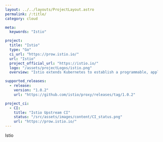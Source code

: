 ```yaml
---
layout: ../../layouts/ProjectLayout.astro
permalink: /:title/
category: cloud

meta:
  keywords: "Istio"

project:
  title: "Istio"
  type: "Go"
  ci_url: "https://prow.istio.io/"
  url: "Istio"
  project_official_url: "https://istio.io/"
  logo: "/assets/projectLogos/istio.png"
  overview: "Istio extends Kubernetes to establish a programmable, application-aware network using the powerful Envoy service proxy. Working with both Kubernetes and traditional workloads, Istio brings standard, universal traffic management, telemetry, and security to complex deployments."

supported_releases:
  - release:
    version: "1.0.2"
    url: "https://github.com/istio/proxy/releases/tag/1.0.2"

project_ci:
  - CI:
    title: "Istio Upstream CI"
    status: "/src/assets/images/content/CI_status.png"
    url: "https://prow.istio.io/"
---
```


<p>Istio</p>
